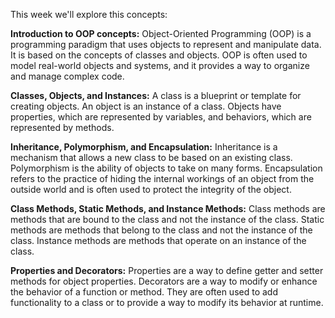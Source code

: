This week we'll explore this concepts:

**Introduction to OOP concepts:** Object-Oriented Programming (OOP) is a programming paradigm that uses objects to represent and manipulate data. It is based on the concepts of classes and objects. OOP is often used to model real-world objects and systems, and it provides a way to organize and manage complex code.  

**Classes, Objects, and Instances:** A class is a blueprint or template for creating objects. An object is an instance of a class. Objects have properties, which are represented by variables, and behaviors, which are represented by methods.  

**Inheritance, Polymorphism, and Encapsulation:** Inheritance is a mechanism that allows a new class to be based on an existing class. Polymorphism is the ability of objects to take on many forms. Encapsulation refers to the practice of hiding the internal workings of an object from the outside world and is often used to protect the integrity of the object.  

**Class Methods, Static Methods, and Instance Methods:** Class methods are methods that are bound to the class and not the instance of the class. Static methods are methods that belong to the class and not the instance of the class. Instance methods are methods that operate on an instance of the class.  

**Properties and Decorators:** Properties are a way to define getter and setter methods for object properties. Decorators are a way to modify or enhance the behavior of a function or method. They are often used to add functionality to a class or to provide a way to modify its behavior at runtime.  